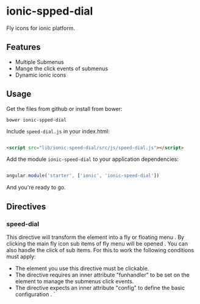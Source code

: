 # ionic-spped-dial

Fly icons for ionic platform.

## Features

* Multiple Submenus
* Mange the click events of submenus
* Dynamic ionic icons


## Usage

Get the files from github or install from bower:
```
bower ionic-spped-dial
```


Include `speed-dial.js`  in your index.html:

```html

<script src="lib/ionic-speed-dial/src/js/speed-dial.js"></script>

```


Add the module `ionic-speed-dial` to your application dependencies:

```javascript

angular.module('starter', ['ionic', 'ionic-speed-dial'])

```

And you're ready to go.


## Directives

### speed-dial

This directive will transform the element into a fly or floating menu . By clicking the main fly icon sub items of fly menu will be opened . You can also handle the click of sub items.
For this to work the following conditions must apply:

* The element you use this directive must be clickable.
* The directive requires an inner attribute "funhandler" to be set on the element to manage the submenus click events.
* The directive expects an inner attribute "config" to define the basic configuration .
`


